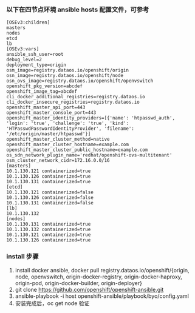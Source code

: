 ### 以下在四节点环境 ansible hosts 配置文件，可参考
```
[OSEv3:children]
masters
nodes
etcd
lb
[OSEv3:vars]
ansible_ssh_user=root
debug_level=2
deployment_type=origin
osm_image=registry.dataos.io/openshift/origin
osn_image=registry.dataos.io/openshift/node
osn_ovs_image=registry.dataos.io/openshift/openvswitch
openshift_pkg_version=abcdef
openshift_image_tag=abcdef
cli_docker_additional_registries=registry.dataos.io
cli_docker_insecure_registries=registry.dataos.io
openshift_master_api_port=443
openshift_master_console_port=443
openshift_master_identity_providers=[{'name': 'htpasswd_auth', 'login': 'true', 'challenge': 'true', 'kind': 'HTPasswdPasswordIdentityProvider', 'filename': '/etc/origin/master/htpasswd'}]
openshift_master_cluster_method=native
openshift_master_cluster_hostname=example.com
openshift_master_cluster_public_hostname=example.com
os_sdn_network_plugin_name='redhat/openshift-ovs-multitenant'
osm_cluster_network_cidr=172.16.0.0/16
[masters]
10.1.130.121 containerized=true
10.1.130.126 containerized=true
10.1.130.131 containerized=true
[etcd]
10.1.130.121 containerized=false
10.1.130.126 containerized=false
10.1.130.131 containerized=false
[lb]
10.1.130.132
[nodes]
10.1.130.131 containerized=true
10.1.130.132 containerized=true
10.1.130.121 containerized=true
10.1.130.126 containerized=true
```
### install 步骤
1. install docker ansible, docker pull registry.dataos.io/openshift/{origin, node, openvswitch, origin-docker-registry, origin-docker-haproxy, origin-pod, origin-docker-builder, origin-deployer} 
2. git clone https://github.com/openshift/openshift-ansible.git
3. ansible-playbook -i host openshift-ansible/playbook/byo/config.yaml
4. 安装完成后，oc get node 验证

